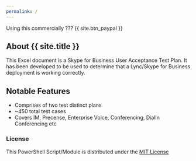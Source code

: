 ```yaml
---
permalink: /
---
```

Using this commercially ??? {{ site.btn_paypal }}

## About {{ site.title }}
This Excel document is a Skype for Business User Acceptance Test Plan. It has been developed to be used to determine that a Lync/Skype for Business deployment is working correctly.

## Notable Features
 - Comprises of two test distinct plans
 - ~450 total test cases 
 - Covers IM, Precense, Enterprise Voice, Conferencing, DialIn Conferencing etc

### License 
This PowerShell Script/Module is distributed under the [MIT License](license/)
